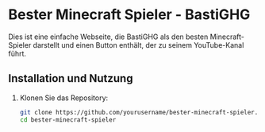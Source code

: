 # Bester Minecraft Spieler - BastiGHG

Dies ist eine einfache Webseite, die BastiGHG als den besten Minecraft-Spieler darstellt und einen Button enthält, der zu seinem YouTube-Kanal führt.

## Installation und Nutzung

1. Klonen Sie das Repository:
   ```sh
   git clone https://github.com/yourusername/bester-minecraft-spieler.git
   cd bester-minecraft-spieler
